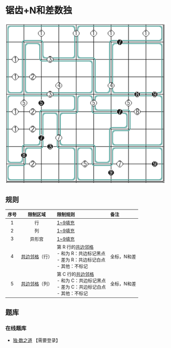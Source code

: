 # 锯齿+N和差数独

![题](../../../images/sudoku/锯齿+N和差数独.png)

## 规则

| 序号 | 限制区域 | 限制规则 | 备注 |
| :---: | :---: | :--- | :--- |
| 1 | 行 | [1~9填充] | |
| 2 | 列 | [1~9填充] | |
| 3 | 异形宫 | [1~9填充] | |
| 4 | [共边邻格]（行） | 第 R 行的[共边邻格]<br/>- 和为 R：共边标记黑点<br/>- 差为 R：共边标记白点<br/>- 其他：不标记 | 全标，N和差 |
| 5 | [共边邻格]（列） | 第 C 行的[共边邻格]<br/>- 和为 C：共边标记黑点<br/>- 差为 C：共边标记白点<br/>- 其他：不标记 | 全标，N和差 |

## 题库

### 在线题库

- [独·数之道](http://www.sudokufans.org.cn/lx/game.index.php?type=nn) 【需要登录】

[1~9填充]: ../../../rules.md#1to9填充
[共边邻格]: ../../../rules.md#共边邻格
